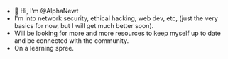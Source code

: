 - 👋 Hi, I’m @AlphaNewt
- I'm into network security, ethical hacking, web dev, etc, (just the very basics for now, but I will get much better soon).
- Will be looking for more and more resources to keep myself up to date and be connected with the community.
- On a learning spree.

<!---
AlphaNewt7/AlphaNewt7 is a ✨ special ✨ repository because its `README.md` (this file) appears on your GitHub profile.
You can click the Preview link to take a look at your changes.
--->
